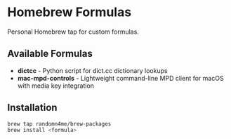 # Homebrew Formulas

Personal Homebrew tap for custom formulas.

## Available Formulas

- **dictcc** - Python script for dict.cc dictionary lookups
- **mac-mpd-controls** - Lightweight command-line MPD client for macOS with media key integration

## Installation

```bash
brew tap randomn4me/brew-packages
brew install <formula>
```